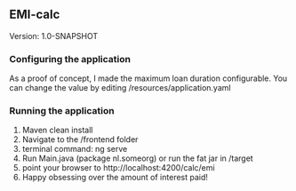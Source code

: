 ## EMI-calc

Version: 1.0-SNAPSHOT

### Configuring the application

As a proof of concept, I made the maximum loan duration configurable. You can change the 
value by editing /resources/application.yaml

### Running the application

1. Maven clean install
2. Navigate to the /frontend folder
3. terminal command: ng serve
4. Run Main.java (package nl.someorg) or run the fat jar in /target
5. point your browser to http://localhost:4200/calc/emi
6. Happy obsessing over the amount of interest paid!